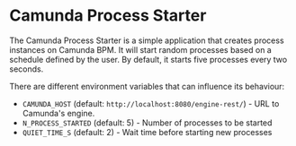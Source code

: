 # Camunda Process Starter

The Camunda Process Starter is a simple application that creates process
instances on Camunda BPM. It will start random processes based on
a schedule defined by the user. By default, it starts five processes every
two seconds.

There are different environment variables that can influence its
behaviour:

 - `CAMUNDA_HOST` (default: `http://localhost:8080/engine-rest/`) - URL to
   Camunda's engine.
 - `N_PROCESS_STARTED` (default: 5) - Number of processes to be started
 - `QUIET_TIME_S` (default: 2) - Wait time before starting new processes

